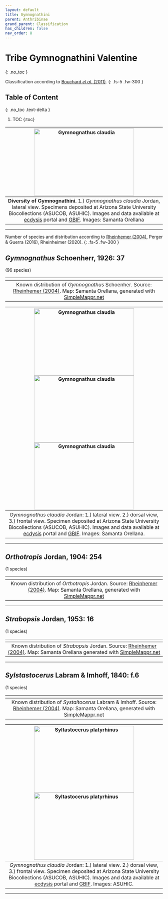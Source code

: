 ```yaml
---
layout: default
title: Gymnognathini
parent: Anthribinae
grand_parent: Classification
has_children: false
nav_order: 8
---
```



# Tribe Gymnognathini Valentine
{: .no_toc }

Classification according to [Bouchard _el al._ (2011)](https://zookeys.pensoft.net/articles.php?id=4001).
{: .fs-5 .fw-300 }


## Table of Content
{: .no_toc .text-delta }

1. TOC
{:toc}

| [<img src="https://serv.biokic.asu.edu/imglib/ecdysis/ASU_ASUCOB/ASUCOB0014/ASUCOB0014228_lateral_edited_1624913001.jpg" alt="Gymnognathus claudia" width="320" height="213.4">](https://serv.biokic.asu.edu/ecdysis/collections/individual/index.php?occid=611250) 
|:--:| 
|**Diversity of Gymnognathini.** 1.) *Gymnognathus claudia* Jordan, lateral view. Specimens deposited at Arizona State University Biocollections (ASUCOB, ASUHIC). Images and data available at [ecdysis](https://serv.biokic.asu.edu/ecdysis/index.php) portal and [GBIF](gbif.org). Images: Samanta Orellana|

---

Number of species and distribution according to [Rheinhemer (2004)](https://www.zobodat.at/pdf/Mitt-Ent-Ver-Stuttgart_39_2004_0001-0244.pdf), Perger & Guerra (2016), Rheinheimer (2020).
{: .fs-5 .fw-300 }


## _Gymnognathus_ Schoenherr, 1926: 37
(96 species)

|<img src="https://www.simplemappr.net/map/18887" alt="" />| 
|:--:| 
|Known distribution of _Gymnognathus_ Schoenher. Source: [Rheinhemer (2004)](https://www.zobodat.at/pdf/Mitt-Ent-Ver-Stuttgart_39_2004_0001-0244.pdf). Map: Samanta Orellana, generated with [SimpleMappr.net](https://www.simplemappr.net/) |

| [<img src="https://serv.biokic.asu.edu/imglib/ecdysis/ASU_ASUCOB/ASUCOB0014/ASUCOB0014228_lateral_edited_1624913001.jpg" alt="Gymnognathus claudia" width="320" height="213.4">](https://serv.biokic.asu.edu/ecdysis/collections/individual/index.php?occid=611250) [<img src="https://serv.biokic.asu.edu/imglib/ecdysis/ASU_ASUCOB/ASUCOB0014/ASUCOB0014228_dorsal_edited_1624914182.jpg" alt="Gymnognathus claudia" width="320" height="213.4">](https://serv.biokic.asu.edu/ecdysis/collections/individual/index.php?occid=611250) [<img src="https://serv.biokic.asu.edu/imglib/ecdysis/ASU_ASUCOB/ASUCOB0014/ASUCOB0014228_frontal_edited_1624914202.jpg" alt="Gymnognathus claudia" width="320" height="213.4">](https://serv.biokic.asu.edu/ecdysis/collections/individual/index.php?occid=611250) | 
|:--:| 
|_Gymnognathus claudia_ Jordan: 1.) lateral view. 2.) dorsal view, 3.) frontal view. Specimen deposited at Arizona State University Biocollections (ASUCOB, ASUHIC). Images and data available at [ecdysis](https://serv.biokic.asu.edu/ecdysis/index.php) portal and [GBIF](gbif.org). Images: Samanta Orellana.|

---

## _Orthotropis_ Jordan, 1904: 254
(1 species)

|<img src="https://www.simplemappr.net/map/18888" alt="" />| 
|:--:| 
|Known distribution of _Orthotropis_ Jordan. Source: [Rheinhemer (2004)](https://www.zobodat.at/pdf/Mitt-Ent-Ver-Stuttgart_39_2004_0001-0244.pdf). Map: Samanta Orellana, generated with [SimpleMappr.net](https://www.simplemappr.net/) |

---

## _Strabopsis_ Jordan, 1953: 16 
(1 species)

|<img src="https://www.simplemappr.net/map/18889" alt="" />| 
|:--:| 
|Known distribution of _Strabopsis_ Jordan. Source: [Rheinhemer (2004)](https://www.zobodat.at/pdf/Mitt-Ent-Ver-Stuttgart_39_2004_0001-0244.pdf). Map: Samanta Orellana generated with [SimpleMappr.net](https://www.simplemappr.net/) |

---

## _Sylstastocerus_ Labram & Imhoff, 1840: f.6
(1 species)

|<img src="https://www.simplemappr.net/map/18890" alt="" />| 
|:--:| 
|Known distribution of _Systaltocerus_ Labram & Imhoff. Source: [Rheinhemer (2004)](https://www.zobodat.at/pdf/Mitt-Ent-Ver-Stuttgart_39_2004_0001-0244.pdf). Map: Samanta Orellana, generated with [SimpleMappr.net](https://www.simplemappr.net/) |

| [<img src="https://serv.biokic.asu.edu/imglib/storage/portals/scan/misc/201504/ASUHIC0079299_habitus_lateral__1429125699_web.jpg" alt="Syltastocerus platyrhinus" width="320" height="213.4">](https://serv.biokic.asu.edu/ecdysis/collections/individual/index.php?occid=349324) [<img src="https://serv.biokic.asu.edu/imglib/storage/portals/scan/misc/201504/ASUHIC0079299_habitus_dorsal_1_1429125698_web.jpg" alt="Syltastocerus platyrhinus" width="320" height="213.4">](https://serv.biokic.asu.edu/ecdysis/collections/individual/index.php?occid=349324)| 
|:--:| 
|_Gymnognathus claudia_ Jordan: 1.) lateral view. 2.) dorsal view, 3.) frontal view. Specimen deposited at Arizona State University Biocollections (ASUCOB, ASUHIC). Images and data available at [ecdysis](https://serv.biokic.asu.edu/ecdysis/index.php) portal and [GBIF](gbif.org). Images: ASUHIC.|

---
